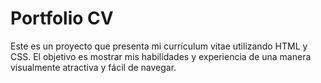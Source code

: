 ﻿# Portfolio CV

Este es un proyecto que presenta mi currículum vitae utilizando HTML y CSS. El objetivo es mostrar mis habilidades y experiencia de una manera visualmente atractiva y fácil de navegar.
